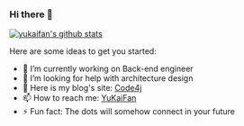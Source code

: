 ### Hi there 👋

<!--
**yyykf/yyykf** is a ✨ _special_ ✨ repository because its `README.md` (this file) appears on your GitHub profile.
-->
[![yukaifan's github stats](https://github-readme-stats.vercel.app/api?username=yyykf&show_icons=true&theme=dark)](https://github.com/anuraghazra/github-readme-stats)


Here are some ideas to get you started:

- 🔭 I’m currently working on Back-end engineer
- 🤔 I’m looking for help with architecture design
- 💬 Here is my blog's site: <a href="https://code4j.co">Code4j</a> 
- 📫 How to reach me: [YuKaiFan](mailto:1092882580@qq.com)
- ⚡ Fun fact: The dots will somehow connect in your future
